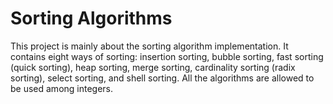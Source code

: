 # Sorting Algorithms

This project is mainly about the sorting algorithm implementation. It contains eight ways of sorting: insertion sorting, bubble sorting, fast sorting (quick sorting), heap sorting, merge sorting, cardinality sorting (radix sorting), select sorting, and shell sorting. All the algorithms are allowed to be used among integers. 